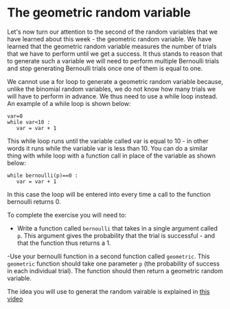 # The geometric random variable

Let's now turn our attention to the second of the random variables that we have learned about this week - the geometric random variable.  We have learned that the geometric random variable measures the number of trials that we have to perform until we get a success.  It thus stands to reason that to generate such a variable we will need to perform multiple Bernoulli trials and stop generating Bernoulli trials once one of them is equal to one.

We cannot use a for loop to generate a geometric random variable because, unlike the binomial random variables, we do not know how many trials we will have to perform in advance.  We thus need to use a while loop instead.  An example of a while loop is shown below:

````
var=0
while var<10 : 
   var = var + 1
````

This while loop runs until the variable called var is equal to 10 - in other words it runs while the variable var is less than 10.  You can do a similar thing with while loop with a function call in place of the variable as shown below:

````
while bernoulli(p)==0 : 
   var = var + 1
````

In this case the loop will be entered into every time a call to the function bernoulli returns 0.

To complete the exercise you will need to:

- Write a function called `bernoulli` that takes in a single argument called `p`. This argument gives the probability that the trial is successful - and that the function thus returns a 1.

-Use your bernoulli function in a second function called `geometric`.  This `geometric` function should take one parameter `p` (the probability of success in each individual trial).  The function should then return a geometric random variable.

The idea you will use to generat the random vairable is explained in [this video](https://www.youtube.com/watch?v=fna3ysWxP0E)
